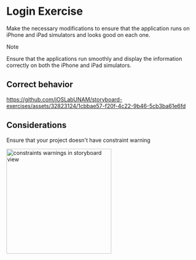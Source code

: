 # Login Exercise
Make the necessary modifications to ensure that the application runs on iPhone and iPad simulators and looks good on each one.

> [!NOTE]
> Ensure that the applications run smoothly and display the information correctly on both the iPhone and iPad simulators.

## Correct behavior
https://github.com/iOSLabUNAM/storyboard-exercises/assets/32823124/1cbbae57-f20f-4c22-9b46-5cb3ba61e6fd

## Considerations
Ensure that your project doesn't have constraint warning

<img width="273" alt="constraints warnings in storyboard view" title="constraint warnings" src="https://github.com/iOSLabUNAM/storyboard-exercises/assets/32823124/d9954acc-d920-4c37-9807-a32b4f612ec4">
